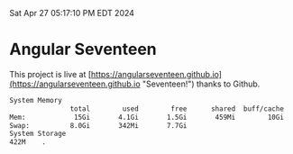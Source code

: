 Sat Apr 27 05:17:10 PM EDT 2024

# Angular Seventeen


This project is live at [https://angularseventeen.github.io](https://angularseventeen.github.io "Seventeen!") thanks to Github.

```bash
System Memory
               total        used        free      shared  buff/cache   available
Mem:            15Gi       4.1Gi       1.5Gi       459Mi        10Gi        11Gi
Swap:          8.0Gi       342Mi       7.7Gi
System Storage
422M	.

